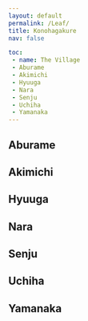 ```yaml
---
layout: default
permalink: /Leaf/
title: Konohagakure
nav: false

toc:
 - name: The Village
 - Aburame
 - Akimichi
 - Hyuuga
 - Nara
 - Senju
 - Uchiha
 - Yamanaka
---
```


## Aburame

## Akimichi

## Hyuuga

## Nara

## Senju

## Uchiha

## Yamanaka
